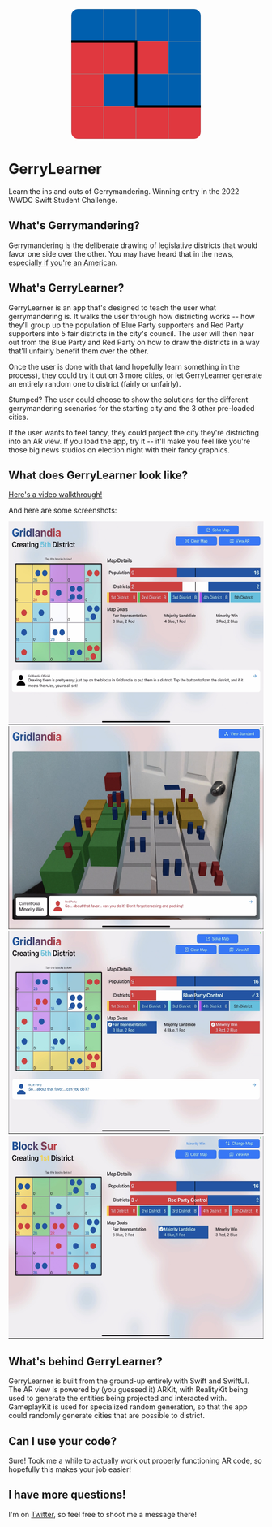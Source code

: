 <p align="center">
<img src="GerryLearner App/Assets.xcassets/AppIcon.appiconset/iTunesArtwork-1024.png" height="256" alt="GerryLearner Logo" style="border-radius: 1em">
</p>

# GerryLearner
Learn the ins and outs of Gerrymandering. Winning entry in the 2022 WWDC Swift Student Challenge. <br>

## What's Gerrymandering?
Gerrymandering is the deliberate drawing of legislative districts that would favor one side over the other. You may have heard that in the news, [especially if](https://www.nbcnews.com/politics/congress/court-rules-ny-democrats-gerrymandered-congressional-map-rcna25549) [you're an American](https://www.latimes.com/politics/newsletter/2022-04-22/republicans-still-gerrymandering-not-helping-them-as-much-essential-politics).

## What's GerryLearner?
GerryLearner is an app that's designed to teach the user what gerrymandering is. It walks the user through how districting works -- how they'll group up the population of Blue Party supporters and Red Party supporters into 5 fair districts in the city's council. The user will then hear out from the Blue Party and Red Party on how to draw the districts in a way that'll unfairly benefit them over the other.

Once the user is done with that (and hopefully learn something in the process), they could try it out on 3 more cities, or let GerryLearner generate an entirely random one to district (fairly or unfairly).

Stumped? The user could choose to show the solutions for the different gerrymandering scenarios for the starting city and the 3 other pre-loaded cities.

If the user wants to feel fancy, they could project the city they're districting into an AR view. If you load the app, try it -- it'll make you feel like you're those big news studios on election night with their fancy graphics.

## What does GerryLearner look like?
[Here's a video walkthrough!](https://youtu.be/FFj4SimWzpM) 

And here are some screenshots:
<p>
  <img src="Screenshots/Tutorial.jpg" height="400" alt="Drawing districts in Gridlandia for the first time.">
  <img src="Screenshots/AR.jpg" height="400" alt="Drawing districts in AR.">
  <img src="Screenshots/Landslide.jpg" height="400" alt="Drawing districts in an unfair manner.">
  <img src="Screenshots/Preloaded City.jpg" height="400" alt="Showing the solution of one of the built-in cities in GerryLearner.">
</p>

## What's behind GerryLearner?
GerryLearner is built from the ground-up entirely with Swift and SwiftUI. The AR view is powered by (you guessed it) ARKit, with RealityKit being used to generate the entities being projected and interacted with. GameplayKit is used for specialized random generation, so that the app could randomly generate cities that are possible to district.

## Can I use your code?
Sure! Took me a while to actually work out properly functioning AR code, so hopefully this makes your job easier!

## I have more questions!
I'm on [Twitter](https://twitter.com/_Francodes), so feel free to shoot me a message there!